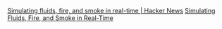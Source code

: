 
[Simulating fluids, fire, and smoke in real-time | Hacker News](https://news.ycombinator.com/item?id=38698907)
[Simulating Fluids, Fire, and Smoke in Real-Time](https://andrewkchan.dev/posts/fire.html)
